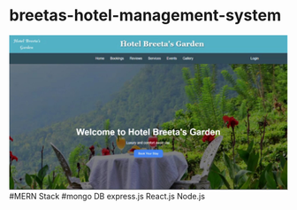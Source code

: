 # breetas-hotel-management-system
![image alt](https://github.com/U-Chathurika/breetas-hotel-management-system/blob/a75a5355899b5c013b8307d4ccd43e0c6bfd6fe1/Home.jpg)
#MERN Stack
#mongo DB
express.js
React.js
Node.js
